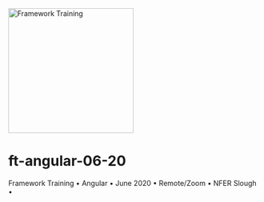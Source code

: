 <a href="https://www.frameworktraining.co.uk/">
  <img
    height="250"
    width="250"
    alt="Framework Training"
    src="https://github.com/JohnCoumbe/ft-angular-04-20-v12/blob/master/ft.gif"
  />
</a> 

# ft-angular-06-20
Framework Training • Angular • June 2020 • Remote/Zoom • NFER Slough •
 